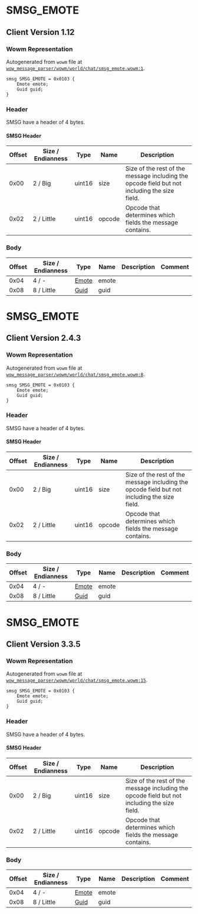 # SMSG_EMOTE

## Client Version 1.12

### Wowm Representation

Autogenerated from `wowm` file at [`wow_message_parser/wowm/world/chat/smsg_emote.wowm:1`](https://github.com/gtker/wow_messages/tree/main/wow_message_parser/wowm/world/chat/smsg_emote.wowm#L1).
```rust,ignore
smsg SMSG_EMOTE = 0x0103 {
    Emote emote;
    Guid guid;
}
```
### Header

SMSG have a header of 4 bytes.

#### SMSG Header

| Offset | Size / Endianness | Type   | Name   | Description |
| ------ | ----------------- | ------ | ------ | ----------- |
| 0x00   | 2 / Big           | uint16 | size   | Size of the rest of the message including the opcode field but not including the size field.|
| 0x02   | 2 / Little        | uint16 | opcode | Opcode that determines which fields the message contains.|

### Body

| Offset | Size / Endianness | Type | Name | Description | Comment |
| ------ | ----------------- | ---- | ---- | ----------- | ------- |
| 0x04 | 4 / - | [Emote](emote.md) | emote |  |  |
| 0x08 | 8 / Little | [Guid](../spec/packed-guid.md) | guid |  |  |

# SMSG_EMOTE

## Client Version 2.4.3

### Wowm Representation

Autogenerated from `wowm` file at [`wow_message_parser/wowm/world/chat/smsg_emote.wowm:8`](https://github.com/gtker/wow_messages/tree/main/wow_message_parser/wowm/world/chat/smsg_emote.wowm#L8).
```rust,ignore
smsg SMSG_EMOTE = 0x0103 {
    Emote emote;
    Guid guid;
}
```
### Header

SMSG have a header of 4 bytes.

#### SMSG Header

| Offset | Size / Endianness | Type   | Name   | Description |
| ------ | ----------------- | ------ | ------ | ----------- |
| 0x00   | 2 / Big           | uint16 | size   | Size of the rest of the message including the opcode field but not including the size field.|
| 0x02   | 2 / Little        | uint16 | opcode | Opcode that determines which fields the message contains.|

### Body

| Offset | Size / Endianness | Type | Name | Description | Comment |
| ------ | ----------------- | ---- | ---- | ----------- | ------- |
| 0x04 | 4 / - | [Emote](emote.md) | emote |  |  |
| 0x08 | 8 / Little | [Guid](../spec/packed-guid.md) | guid |  |  |

# SMSG_EMOTE

## Client Version 3.3.5

### Wowm Representation

Autogenerated from `wowm` file at [`wow_message_parser/wowm/world/chat/smsg_emote.wowm:15`](https://github.com/gtker/wow_messages/tree/main/wow_message_parser/wowm/world/chat/smsg_emote.wowm#L15).
```rust,ignore
smsg SMSG_EMOTE = 0x0103 {
    Emote emote;
    Guid guid;
}
```
### Header

SMSG have a header of 4 bytes.

#### SMSG Header

| Offset | Size / Endianness | Type   | Name   | Description |
| ------ | ----------------- | ------ | ------ | ----------- |
| 0x00   | 2 / Big           | uint16 | size   | Size of the rest of the message including the opcode field but not including the size field.|
| 0x02   | 2 / Little        | uint16 | opcode | Opcode that determines which fields the message contains.|

### Body

| Offset | Size / Endianness | Type | Name | Description | Comment |
| ------ | ----------------- | ---- | ---- | ----------- | ------- |
| 0x04 | 4 / - | [Emote](emote.md) | emote |  |  |
| 0x08 | 8 / Little | [Guid](../spec/packed-guid.md) | guid |  |  |

